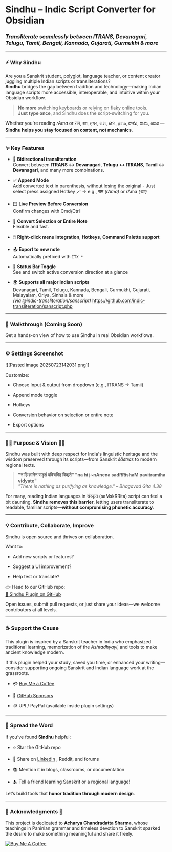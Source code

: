 # Sindhu – Indic Script Converter for Obsidian

### _Transliterate seamlessly between ITRANS, Devanagari, Telugu, Tamil, Bengali, Kannada, Gujarati, Gurmukhi & more_

---

### ⚡ Why Sindhu 

Are you a Sanskrit student, polyglot, language teacher, or content creator juggling multiple Indian scripts or transliterations?  
**Sindhu** bridges the gap between tradition and technology—making Indian language scripts more accessible, interoperable, and intuitive within your Obsidian workflow.

> **No more** switching keyboards or relying on flaky online tools.  
> **Just type once**, and Sindhu does the script-switching for you.

Whether you're reading _rAma_ or राम, রাম, ਰਾਮ, રામ, ରାମ, ராம, రామ, ರಾಮ, രാമ  — **Sindhu helps you stay focused on content, not mechanics**.

---

### ✨ Key Features

- 🔁 **Bidirectional transliteration**  
    Convert between **ITRANS ↔ Devanagari**, **Telugu ↔ ITRANS**, **Tamil ↔ Devanagari**, and many more combinations.
    
- ✅ **Append Mode**  
    Add converted text in parenthesis, without losing the original  - Just select press assigned Hotkey 🪄
    → e.g., राम _(rAma)_ or rAma _(राम)_ 
     
- 🪟 **Live Preview Before Conversion**  
    Confirm changes with Cmd/Ctrl
    
- 📄 **Convert Selection or Entire Note**  
    Flexible and fast.
    
- 🖱️ **Right-click menu integration**, **Hotkeys**, **Command Palette support**
    
- 📤 **Export to new note**  
    Automatically prefixed with `ITX_*`
    
- 📌 **Status Bar Toggle**  
    See and switch active conversion direction at a glance
    
- 🌍 **Supports all major Indian scripts**  
    Devanagari, Tamil, Telugu, Kannada, Bengali, Gurmukhi, Gujarati, Malayalam, Oriya, Sinhala & more  
    _(via @indic-transliteration/sanscript)_ 
    https://github.com/indic-transliteration/sanscript.php
    

---

### 🎥 Walkthrough (Coming Soon)

Get a hands-on view of how to use Sindhu in real Obsidian workflows.

---

### ⚙️ Settings Screenshot

![[Pasted image 20250723142031.png]]

Customize:

- Choose Input & output from dropdown (e.g., ITRANS → Tamil)
    
- Append mode toggle
    
- Hotkeys 
    
- Conversion behavior on selection or entire note
    
- Export options
    

---

### 🧘‍♂️ Purpose & Vision 🧘‍♂️

Sindhu was built with deep respect for India's linguistic heritage and the wisdom preserved through its scripts—from Sanskrit _śāstras_ to modern regional texts.

> **"न हि ज्ञानेन सदृशं पवित्रमिह विद्यते"
> "na hi j~nAnena sadRRishaM pavitramiha vidyate"**  
> _"There is nothing as purifying as knowledge." – Bhagavad Gita 4.38_

For many, reading Indian languages in संस्कृत (saMskRRita) script can feel a bit daunting. **Sindhu removes this barrier**, letting users transliterate to readable, familiar scripts—**without compromising phonetic accuracy**.

---

### 💡 Contribute, Collaborate, Improve

Sindhu is open source and thrives on collaboration.

Want to:

- Add new scripts or features?
    
- Suggest a UI improvement?
    
- Help test or translate?
    

👉 Head to our GitHub repo:  
[🔗 Sindhu Plugin on GitHub](https://github.com/YOUR_GITHUB_LINK)

Open issues, submit pull requests, or just share your ideas—we welcome contributors at all levels.

---

### ☕ Support the Cause

This plugin is inspired by a Sanskrit teacher in India who emphasized traditional learning, memorization of the _Ashtadhyayi_, and tools to make ancient knowledge modern.

If this plugin helped your study, saved you time, or enhanced your writing—consider supporting ongoing Sanskrit and Indian language work at the grassroots.

- 💳 [Buy Me a Coffee](https://github.com/sponsors/sasiperi?frequency=one-time)
    
- 🧾 [GitHub Sponsors](https://github.com/sponsors/sasiperi?frequency=one-time)
    
- 🪙 UPI / PayPal (available inside plugin settings)
    

---

### 📣 Spread the Word

If you’ve found **Sindhu** helpful:

- ⭐ Star the GitHub repo
    
- 🔗 Share on [LinkedIn](https://www.linkedin.com/company/fourth-quest-llc/about/) , Reddit, and forums
    
- 📚 Mention it in blogs, classrooms, or documentation
    
- 🫂 Tell a friend learning Sanskrit or a regional language!
    

Let’s build tools that **honor tradition through modern design**.

---

### 🙏 Acknowledgments 🙏

This project is dedicated to **Acharya Chandradatta Sharma**, whose teachings in Paninian grammar and timeless devotion to Sanskrit sparked the desire to make something meaningful and share it freely. 

[![Buy Me A Coffee](https://user-images.githubusercontent.com/14358394/115450238-f39e8100-a21b-11eb-89d0-fa4b82cdbce8.png)](https://github.com/sponsors/sasiperi?frequency=one-time)
